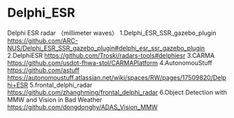 # Delphi_ESR
Delphi ESR radar （millimeter waves）
1.Delphi_ESR_SSR_gazebo_plugin
https://github.com/ARC-NUS/Delphi_ESR_SSR_gazebo_plugin#delphi_esr_ssr_gazebo_plugin
2.DelphiESR
https://github.com/Troski/radars-tools#delphiesr
3.CARMA
https://github.com/usdot-fhwa-stol/CARMAPlatform
4.AutonomouStuff
https://github.com/astuff
https://autonomoustuff.atlassian.net/wiki/spaces/RW/pages/17509820/Delphi+ESR
5.frontal_delphi_radar
https://github.com/zhanghming/frontal_delphi_radar
6.Object Detection with MMW and Vision in Bad Weather
https://github.com/dongdonghy/ADAS_Vision_MMW
